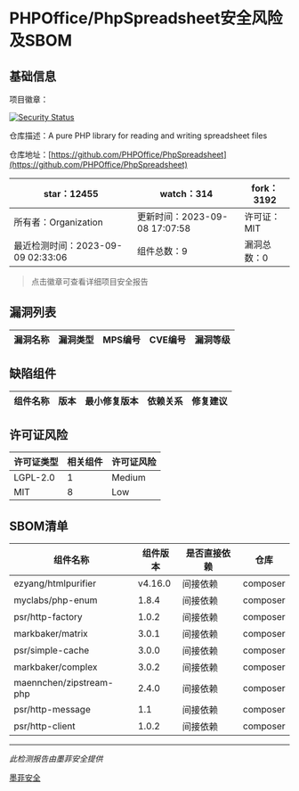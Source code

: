 # PHPOffice/PhpSpreadsheet安全风险及SBOM

## 基础信息

项目徽章：

[![Security Status](https://www.murphysec.com/platform3/v31/badge/1700215535153315840.svg)](https://www.murphysec.com/console/report/1692241076500189184/1700215535153315840)

仓库描述：A pure PHP library for reading and writing spreadsheet files

仓库地址：[https://github.com/PHPOffice/PhpSpreadsheet](https://github.com/PHPOffice/PhpSpreadsheet)

| star：12455 | watch：314 | fork：3192 |
| ----------- | -------------- | ------------ |
| 所有者：Organization | 更新时间：2023-09-08 17:07:58 | 许可证：MIT |
| 最近检测时间：2023-09-09 02:33:06 | 组件总数：9 | 漏洞总数：0 |

> 点击徽章可查看详细项目安全报告



## 漏洞列表

| 漏洞名称 | 漏洞类型 | MPS编号 | CVE编号 | 漏洞等级 |
| ------- | ------ | ------- | ------ | ----- |





## 缺陷组件

| 组件名称 | 版本 | 最小修复版本 | 依赖关系 | 修复建议 |
| -------- | ---- | ------------ | -------- | -------- |





## 许可证风险

| 许可证类型 | 相关组件 | 许可证风险 |
| ---------- | -------- | ---------- |
|LGPL-2.0|1|Medium|
|MIT|8|Low|




## SBOM清单

| 组件名称 | 组件版本 | 是否直接依赖 | 仓库 |
| -------- | -------- | ------------ | ---- |
|ezyang/htmlpurifier|v4.16.0|间接依赖|composer|
|myclabs/php-enum|1.8.4|间接依赖|composer|
|psr/http-factory|1.0.2|间接依赖|composer|
|markbaker/matrix|3.0.1|间接依赖|composer|
|psr/simple-cache|3.0.0|间接依赖|composer|
|markbaker/complex|3.0.2|间接依赖|composer|
|maennchen/zipstream-php|2.4.0|间接依赖|composer|
|psr/http-message|1.1|间接依赖|composer|
|psr/http-client|1.0.2|间接依赖|composer|


------

*此检测报告由墨菲安全提供*

[墨菲安全](www.murphysec.com)